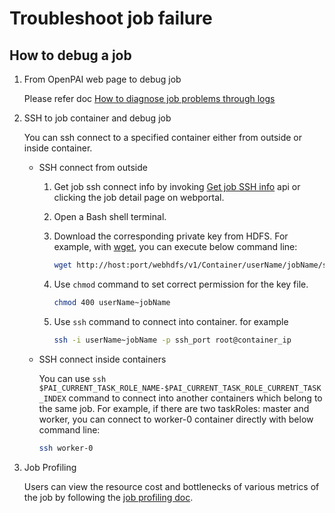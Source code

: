<!--
  Copyright (c) Microsoft Corporation
  All rights reserved.

  MIT License

  Permission is hereby granted, free of charge, to any person obtaining a copy of this software and associated
  documentation files (the "Software"), to deal in the Software without restriction, including without limitation
  the rights to use, copy, modify, merge, publish, distribute, sublicense, and/or sell copies of the Software, and
  to permit persons to whom the Software is furnished to do so, subject to the following conditions:
  The above copyright notice and this permission notice shall be included in all copies or substantial portions of the Software.

  THE SOFTWARE IS PROVIDED *AS IS*, WITHOUT WARRANTY OF ANY KIND, EXPRESS OR IMPLIED, INCLUDING
  BUT NOT LIMITED TO THE WARRANTIES OF MERCHANTABILITY, FITNESS FOR A PARTICULAR PURPOSE AND
  NONINFRINGEMENT. IN NO EVENT SHALL THE AUTHORS OR COPYRIGHT HOLDERS BE LIABLE FOR ANY CLAIM,
  DAMAGES OR OTHER LIABILITY, WHETHER IN AN ACTION OF CONTRACT, TORT OR OTHERWISE, ARISING FROM,
  OUT OF OR IN CONNECTION WITH THE SOFTWARE OR THE USE OR OTHER DEALINGS IN THE SOFTWARE.
-->

# Troubleshoot job failure

## How to debug a job

1. From OpenPAI web page to debug job

    Please refer doc [How to diagnose job problems through logs](../job_log.md)

1. SSH to job container and debug job

    You can ssh connect to a specified container either from outside or inside container.

    - SSH connect from outside

      1. Get job ssh connect info by invoking [Get job SSH info](../rest-server/API.md#get-userusernamejobsjobnamessh) api or clicking the job detail page on webportal.

      2. Open a Bash shell terminal.

      3. Download the corresponding private key from HDFS.
         For example, with [wget](http://www.gnu.org/software/wget/), you can execute below command line:

         ```sh
         wget http://host:port/webhdfs/v1/Container/userName/jobName/ssh/keyFiles/userName~jobName?op=OPEN -O userName~jobName
         ```

      4. Use `chmod` command to set correct permission for the key file.

         ```sh
         chmod 400 userName~jobName
         ```

      5. Use `ssh` command to connect into container. for example

         ```sh
         ssh -i userName~jobName -p ssh_port root@container_ip
         ```

    - SSH connect inside containers

      You can use `ssh $PAI_CURRENT_TASK_ROLE_NAME-$PAI_CURRENT_TASK_ROLE_CURRENT_TASK_INDEX` command to connect into another containers which belong to the same job. For example, if there are two taskRoles: master and worker, you can connect to worker-0 container directly with below command line:

      ```sh
      ssh worker-0
      ```

1. Job Profiling

      Users can view the resource cost and bottlenecks of various metrics of the job by following the [job profiling doc](../job_profiling.md).
